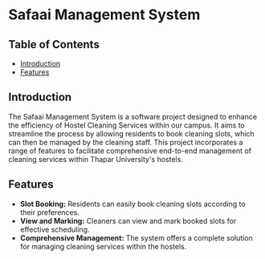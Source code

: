 # Safaai Management System

## Table of Contents

- [Introduction](#introduction)
- [Features](#features)

## Introduction

The Safaai Management System is a software project designed to enhance the efficiency of Hostel Cleaning Services within our campus. It aims to streamline the process by allowing residents to book cleaning slots, which can then be managed by the cleaning staff. This project incorporates a range of features to facilitate comprehensive end-to-end management of cleaning services within Thapar University's hostels.

## Features

- **Slot Booking:** Residents can easily book cleaning slots according to their preferences.
- **View and Marking:** Cleaners can view and mark booked slots for effective scheduling.
- **Comprehensive Management:** The system offers a complete solution for managing cleaning services within the hostels.
